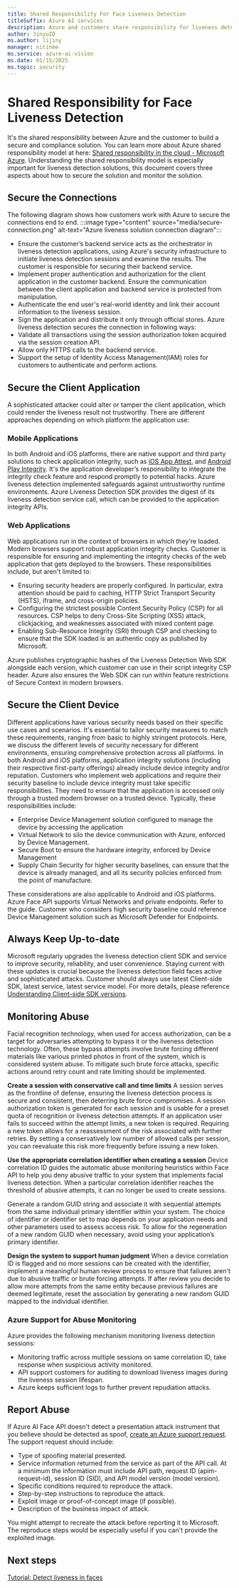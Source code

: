 ```yaml
---
title: Shared Responsibility For Face Liveness Detection 
titleSuffix: Azure AI services
description: Azure and customers share responsibility for liveness detection solutions, covering connections, client apps, devices, and abuse monitoring
author: JinyuID
ms.author: lijiny
manager: nitinme
ms.service: azure-ai-vision
ms.date: 01/15/2025
ms.topic: security
---
```


# Shared Responsibility for Face Liveness Detection

It's the shared responsibility between Azure and the customer to build a secure and compliance solution. You can learn more about Azure shared responsibility model at here: [Shared responsibility in the cloud - Microsoft Azure](/azure/security/fundamentals/shared-responsibility). Understanding the shared responsibility model is especially important for liveness detection solutions, this document covers three aspects about how to secure the solution and monitor the solution.

## Secure the Connections

The following diagram shows how customers work with Azure to secure the connections end to end. :::image type="content" source="media/secure-connection.png" alt-text="Azure liveness solution connection diagram":::
  
- Ensure the customer’s backend service acts as the orchestrator in liveness detection applications, using Azure's security infrastructure to initiate liveness detection sessions and examine the results. The customer is responsible for securing their backend service.
- Implement proper authentication and authorization for the client application in the customer backend. Ensure the communication between the client application and backend service is protected from manipulation.
- Authenticate the end user's real-world identity and link their account information to the liveness session.
- Sign the application and distribute it only through official stores.
Azure liveness detection secures the connection in following ways:
- Validate all transactions using the session authorization token acquired via the session creation API.
- Allow only HTTPS calls to the backend service.
- Support the setup of Identity Access Management(IAM) roles for customers to authenticate and perform actions.

## Secure the Client Application

A sophisticated attacker could alter or tamper the client application, which could render the liveness result not trustworthy. There are different approaches depending on which platform the application use:

### Mobile Applications

In both Android and iOS platforms, there are native support and third party solutions to check application integrity, such as [iOS App Attest](https://developer.apple.com/documentation/devicecheck/establishing-your-app-s-integrity), and [Android Play Integrity](https://developer.android.com/google/play/integrity). It's the application developer’s responsibility to integrate the integrity check feature and respond promptly to potential hacks.
Azure liveness detection implemented safeguards against untrustworthy runtime environments. Azure Liveness Detection SDK provides the digest of its liveness detection service call, which can be provided to the application integrity APIs.

### Web Applications

Web applications run in the context of browsers in which they're loaded. Modern browsers support robust application integrity checks. Customer is responsible for ensuring and implementing the integrity checks of the web application that gets deployed to the browsers. These responsibilities include, but aren't limited to:

- Ensuring security headers are properly configured. In particular, extra attention should be paid to caching, HTTP Strict Transport Security (HSTS), iframe, and cross-origin policies.
- Configuring the strictest possible Content Security Policy (CSP) for all resources. CSP helps to deny Cross-Site Scripting (XSS) attack, clickjacking, and weaknesses associated with mixed content page.
- Enabling Sub-Resource Integrity (SRI) through CSP and checking to ensure that the SDK loaded is an authentic copy as published by Microsoft.

Azure publishes cryptographic hashes of the Liveness Detection Web SDK alongside each version, which customer can use in their script integrity CSP header. Azure also ensures the Web SDK can run within feature restrictions of Secure Context in modern browsers.

## Secure the Client Device

Different applications have various security needs based on their specific use cases and scenarios. It's essential to tailor security measures to match these requirements, ranging from basic to highly stringent protocols. Here, we discuss the different levels of security necessary for different environments, ensuring comprehensive protection across all platforms.
In both Android and iOS platforms, application integrity solutions (including their respective first-party offerings) already include device integrity and/or reputation. Customers who implement web applications and require their security baseline to include device integrity must take specific responsibilities. They need to ensure that the application is accessed only through a trusted modern browser on a trusted device. Typically, these responsibilities include:

- Enterprise Device Management solution configured to manage the device by accessing the application
- Virtual Network to silo the device communication with Azure, enforced by Device Management.
- Secure Boot to ensure the hardware integrity, enforced by Device Management
- Supply Chain Security for higher security baselines, can ensure that the device is already managed, and all its security policies enforced from the point of manufacture.

These considerations are also applicable to Android and iOS platforms.
Azure Face API supports Virtual Networks and private endpoints. Refer to the guide.
Customer who considers high security baseline could reference Device Management solution such as Microsoft Defender for Endpoints.

## Always Keep Up-to-date

Microsoft regularly upgrades the liveness detection client SDK and service to improve security, reliability, and user convenience. Staying current with these updates is crucial because the liveness detection field faces active and sophisticated attacks. Customer should always use latest Client-side SDK, latest service, latest service model. For more details, please reference [Understanding Client-side SDK versions](/azure/ai-services/computer-vision/sdk/understand-the-liveness-sdk-versions).

## Monitoring Abuse

Facial recognition technology, when used for access authorization, can be a target for adversaries attempting to bypass it or the liveness detection technology. Often, these bypass attempts involve brute forcing different materials like various printed photos in front of the system, which is considered system abuse. To mitigate such brute force attacks, specific actions around retry count and rate limiting should be implemented.

**Create a session with conservative call and time limits**
A session serves as the frontline of defense, ensuring the liveness detection process is secure and consistent, then deterring brute force compromises. A session authorization token is generated for each session and is usable for a preset quota of recognition or liveness detection attempts. If an application user fails to succeed within the attempt limits, a new token is required. Requiring a new token allows for a reassessment of the risk associated with further retries. By setting a conservatively low number of allowed calls per session, you can reevaluate this risk more frequently before issuing a new token.

**Use the appropriate correlation identifier when creating a session**
Device correlation ID guides the automatic abuse monitoring heuristics within Face API to help you deny abusive traffic to your system that implements facial liveness detection. When a particular correlation identifier reaches the threshold of abusive attempts, it can no longer be used to create sessions.

Generate a random GUID string and associate it with sequential attempts from the same individual primary identifier within your system. The choice of identifier or identifier set to map depends on your application needs and other parameters used to assess access risk. To allow for the regeneration of a new random GUID when necessary, avoid using your application’s primary identifier.

**Design the system to support human judgment**
When a device correlation ID is flagged and no more sessions can be created with the identifier, implement a meaningful human review process to ensure that failures aren't due to abusive traffic or brute forcing attempts. If after review you decide to allow more attempts from the same entity because previous failures are deemed legitimate, reset the association by generating a new random GUID mapped to the individual identifier.

### Azure Support for Abuse Monitoring

Azure provides the following mechanism monitoring liveness detection sessions:

- Monitoring traffic across multiple sessions on same correlation ID, take response when suspicious activity monitored.
- API support customers for auditing to download liveness images during the liveness session   lifespan.
- Azure keeps sufficient logs to further prevent repudiation attacks.  

## Report Abuse

If Azure AI Face API doesn't detect a presentation attack instrument that you believe should be detected as spoof, [create an Azure support request](/azure/ai-services/cognitive-services-support-options?context=/azure/ai-services/computer-vision/context/context).
The support request should include:

- Type of spoofing material presented.
- Service information returned from the service as part of the API call. At a minimum the information must include API path, request ID (apim-request-id), session ID (SID), and API model version (model version).
- Specific conditions required to reproduce the attack.
- Step-by-step instructions to reproduce the attack.
- Exploit image or proof-of-concept image (if possible).
- Description of the business impact of attack.

You might attempt to recreate the attack before reporting it to Microsoft. The reproduce steps would be especially useful if you can't provide the exploited image.

## Next steps

[Tutorial: Detect liveness in faces](/azure/ai-services/computer-vision/tutorials/liveness)
